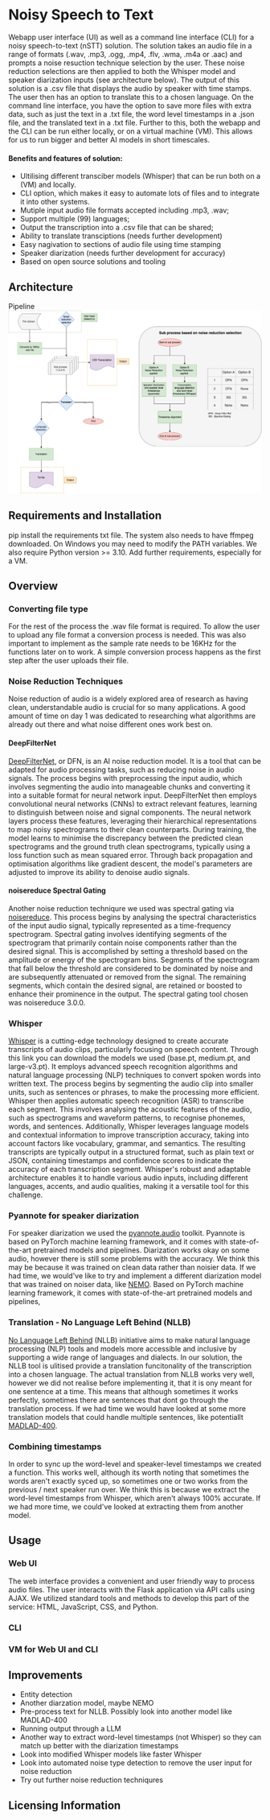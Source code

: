 # Noisy Speech to Text

Webapp user interface (UI) as well as a command line interface (CLI) for a noisy speech-to-text (nSTT) solution. The solution takes an audio file in a range of formats (.wav, .mp3, .ogg, .mp4, .flv, .wma, .m4a or .aac) and prompts a noise resuction technique selection by the user. These noise reduction selections are then applied to both the Whisper model and speaker diarization inputs (see architecture below). The output of this solution is a .csv file that displays the audio by speaker with time stamps. The user then has an option to translate this to a chosen language.
On the command line interface, you have the option to save more files with extra data, such as just the text in a .txt file, the word level timestamps in a .json file, and the translated text in a .txt file. Further to this, both the webapp and the CLI can be run either locally, or on a virtual machine (VM). This allows for us to run bigger and better AI models in short timescales. 

#### Benefits and features of solution:
- Ultilising different transciber models (Whisper) that can be run both on a (VM) and locally.
- CLI option, which makes it easy to automate lots of files and to integrate it into other systems.
- Mutiple input audio file formats accepted including .mp3, .wav;
- Support multiple (99) languages;
- Output the transcription into a .csv file that can be shared;
- Ability to translate transciptions (needs further development)
- Easy nagivation to sections of audio file using time stamping
- Speaker diarization (needs further development for accuracy)
- Based on open source solutions and tooling

## Architecture
Pipeline
![alt text](nSTT.drawio.png)

## Requirements and Installation
pip install the requirements txt file. The system also needs to have ffmpeg downloaded. On Windows you may need to modify the PATH variables. We also require Python version >= 3.10.
Add further requirements, especially for a VM.

## Overview

### Converting file type
For the rest of the process the .wav file format is required. To allow the user to upload any file format a conversion process is needed. This was also important to implement as the sample rate needs to be 16KHz for the functions later on to work. A simple conversion process happens as the first step after the user uploads their file.

### Noise Reduction Techniques
Noise reduction of audio is a widely explored area of research as having clean, understandable audio is crucial for so many applications. A good amount of time on day 1 was dedicated to researching what algorithms are already out there and what noise different ones work best on.

#### DeepFilterNet
[DeepFilterNet](https://github.com/Rikorose/DeepFilterNet), or DFN, is an AI noise reduction model. It is a tool that can be adapted for audio processing tasks, such as reducing noise in audio signals. The process begins with preprocessing the input audio, which involves segmenting the audio into manageable chunks and converting it into a suitable format for neural network input. DeepFilterNet then employs convolutional neural networks (CNNs) to extract relevant features, learning to distinguish between noise and signal components. The neural network layers process these features, leveraging their hierarchical representations to map noisy spectrograms to their clean counterparts. During training, the model learns to minimise the discrepancy between the predicted clean spectrograms and the ground truth clean spectrograms, typically using a loss function such as mean squared error. Through back propagation and optimisation algorithms like gradient descent, the model's parameters are adjusted to improve its ability to denoise audio signals.

#### noisereduce Spectral Gating
Another noise reduction techniqure we used was spectral gating via [noisereduce](https://github.com/timsainb/noisereduce). This process begins by analysing the spectral characteristics of the input audio signal, typically represented as a time-frequency spectrogram. Spectral gating involves identifying segments of the spectrogram that primarily contain noise components rather than the desired signal. This is accomplished by setting a threshold based on the amplitude or energy of the spectrogram bins. Segments of the spectrogram that fall below the threshold are considered to be dominated by noise and are subsequently attenuated or removed from the signal. The remaining segments, which contain the desired signal, are retained or boosted to enhance their prominence in the output. The spectral gating tool chosen was noisereduce 3.0.0.

### Whisper
[Whisper](https://github.com/openai/whisper) is a cutting-edge technology designed to create accurate transcripts of audio clips, particularly focusing on speech content. Through this link you can download the models we used (base.pt, medium.pt, and large-v3.pt). It employs advanced speech recognition algorithms and natural language processing (NLP) techniques to convert spoken words into written text. The process begins by segmenting the audio clip into smaller units, such as sentences or phrases, to make the processing more efficient. Whisper then applies automatic speech recognition (ASR) to transcribe each segment. This involves analysing the acoustic features of the audio, such as spectrograms and waveform patterns, to recognise phonemes, words, and sentences. Additionally, Whisper leverages language models and contextual information to improve transcription accuracy, taking into account factors like vocabulary, grammar, and semantics. The resulting transcripts are typically output in a structured format, such as plain text or JSON, containing timestamps and confidence scores to indicate the accuracy of each transcription segment. Whisper's robust and adaptable architecture enables it to handle various audio inputs, including different languages, accents, and audio qualities, making it a versatile tool for this challenge. 


### Pyannote for speaker diarization
For speaker diarization we used the [pyannote.audio](https://github.com/pyannote/pyannote-audio) toolkit. Pyannote is based on PyTorch machine learning framework, and it comes with state-of-the-art pretrained models and pipelines. Diarization works okay on some audio, however there is still some problems with the accuracy. We think this may be because it was trained on clean data rather than noisier data. If we had time, we would've like to try and implement a different diarization model that was trained on noiser data, like [NEMO](https://docs.nvidia.com/deeplearning/nemo/user-guide/docs/en/main/asr/speaker_diarization/intro.html). Based on PyTorch machine learning framework, it comes with state-of-the-art pretrained models and pipelines,

### Translation - No Language Left Behind (NLLB)
[No Language Left Behind](https://huggingface.co/docs/transformers/en/model_doc/nllb) (NLLB) initiative aims to make natural language processing (NLP) tools and models more accessible and inclusive by supporting a wide range of languages and dialects. In our solution, the NLLB tool is ulitised provide a translation funcitonality of the transcription into a chosen language. The actual translation from NLLB works very well, however we did not realise before implementing it, that it is ony meant for one sentence at a time. This means that although sometimes it works perfectly, sometimes there are sentences that dont go through the translation process. If we had time we would have looked at some more translation models that could handle multiple sentences, like potentiallt [MADLAD-400](https://huggingface.co/docs/transformers/main/en/model_doc/madlad-400).

### Combining timestamps
In order to sync up the word-level and speaker-level timestamps we created a function. This works well, although its worth noting that sometimes the words aren't exactly syced up, so sometimes one or two works from the previous / next speaker run over. We think this is because we extract the word-level timestamps from Whisper, which aren't always 100% accurate. If we had more time, we could've looked at extracting them from another model.

## Usage

### Web UI
The web interface provides a convenient and user friendly way to process audio files. The user interacts with the Flask application via API calls using AJAX. We utilized standard tools and methods to develop this part of the service: HTML, JavaScript, CSS, and Python.

### CLI

### VM for Web UI and CLI


## Improvements
- Entity detection
- Another diarzation model, maybe NEMO
- Pre-process text for NLLB. Possibly look into another model like MADLAD-400
- Running output through a LLM
- Another way to extract word-level timestamps (not Whisper) so they can match up better with the diarization timestamps
- Look into modified Whisper models like faster Whisper
- Look into automated noise type detection to remove the user input for noise reduction
- Try out further noise reduction techniqures


## Licensing Information

